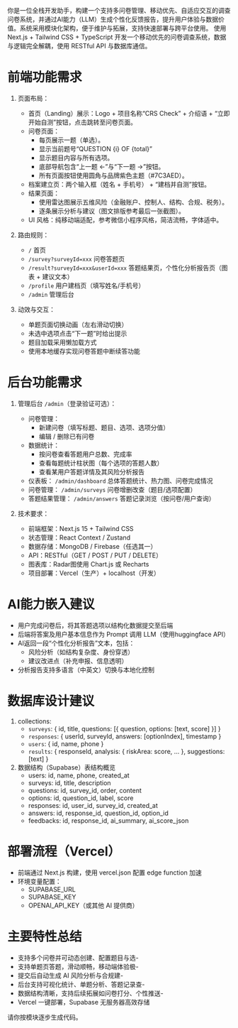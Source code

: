 你是一位全栈开发助手，构建一个支持多问卷管理、移动优先、自适应交互的调查问卷系统，并通过AI能力（LLM）生成个性化反馈报告，提升用户体验与数据价值。系统采用模块化架构，便于维护与拓展，支持快速部署与跨平台使用。
使用 Next.js + Tailwind CSS + TypeScript 开发一个移动优先的问卷调查系统，数据与逻辑完全解耦，使用 RESTful API 与数据库通信。

# 前端功能需求
1. 页面布局：
   - 首页（Landing）展示：Logo + 项目名称“CRS Check” + 介绍语 + “立即开始自测”按钮，点击跳转至问卷页面。
   - 问卷页面：
     - 每页展示一题（单选）。
     - 显示当前题号“QUESTION {i} OF {total}”
     - 显示题目内容与所有选项。
     - 底部导航包含“上一题 ←”与“下一题 →”按钮。
     - 所有页面按钮使用圆角与品牌紫色主题（#7C3AED）。
   - 档案建立页：两个输入框（姓名 + 手机号） + “建档并自测”按钮。
   - 结果页面：
     - 使用雷达图展示五维风险（金融账户、控制人、结构、合规、税务）。
     - 逐条展示分析与建议（图文排版参考最后一张截图）。
   - UI 风格：纯移动端适配，参考微信小程序风格，简洁流畅，字体适中。

2. 路由规则：
   - `/` 首页
   - `/survey?surveyId=xxx` 问卷答题页
   - `/result?surveyId=xxx&userId=xxx` 答题结果页，个性化分析报告页（图表 + 建议文本）
   - `/profile` 用户建档页（填写姓名/手机号）
   - `/admin` 管理后台

3. 动效与交互：
   - 单题页面切换动画（左右滑动切换）
   - 未选中选项点击“下一题”时给出提示
   - 题目加载采用懒加载方式
   - 使用本地缓存实现问卷答题中断续答功能

# 后台功能需求
1. 管理后台 `/admin`（登录验证可选）：
   - 问卷管理：
     - 新建问卷（填写标题、题目、选项、选项分值）
     - 编辑 / 删除已有问卷
   - 数据统计：
     - 按问卷查看答题用户总数、完成率
     - 查看每题统计柱状图（每个选项的答题人数）
     - 查看某用户答题详情及其风险分析报告
   - 仪表板：
     `/admin/dashboard` 总体答题统计、热力图、问卷完成情况
   - 问卷管理：
     `/admin/surveys` 问卷增删改查（题目/选项配置）
   - 答题结果管理：
     `/admin/answers` 答题记录浏览（按问卷/用户查询）

2. 技术要求：
   - 前端框架：Next.js 15 + Tailwind CSS
   - 状态管理：React Context / Zustand
   - 数据存储：MongoDB / Firebase（任选其一）
   - API：RESTful（GET / POST / PUT / DELETE）
   - 图表库：Radar图使用 Chart.js 或 Recharts
   - 项目部署：Vercel（生产）+ localhost（开发）



# AI能力嵌入建议
- 用户完成问卷后，将其答题选项以结构化数据提交至后端
- 后端将答案及用户基本信息作为 Prompt 调用 LLM（使用huggingface API）
- AI返回一段“个性化分析报告”文本，包括：
    - 风险分析（如结构复杂度、身份穿透）
    - 建议改进点（补充申报、信息透明）
- 分析报告支持多语言（中英文）切换与本地化控制

# 数据库设计建议
1. collections:
   - `surveys`: { id, title, questions: [{ question, options: [text, score] }] }
   - `responses`: { userId, surveyId, answers: [optionIndex], timestamp }
   - `users`: { id, name, phone }
   - `results`: { responseId, analysis: { riskArea: score, ... }, suggestions: [text] }
2. 数据结构（Supabase）表结构概览
    - users: id, name, phone, created_at
    - surveys: id, title, description
    - questions: id, survey_id, order, content
    - options: id, question_id, label, score
    - responses: id, user_id, survey_id, created_at
    - answers: id, response_id, question_id, option_id
    - feedbacks: id, response_id, ai_summary, ai_score_json

# 部署流程（Vercel）
- 前端通过 Next.js 构建，使用 vercel.json 配置 edge function 加速
- 环境变量配置：
    - SUPABASE_URL
    - SUPABASE_KEY
    - OPENAI_API_KEY（或其他 AI 提供商）

# 主要特性总结
- 支持多个问卷并可动态创建、配置题目与选- 
- 支持单题页答题，滑动顺畅，移动端体验极- 
- 提交后自动生成 AI 风险分析与合规建- 
- 后台支持可视化统计、单题分析、答题记录查- 
- 数据结构清晰，支持后续拓展如问卷打分、个性推送- 
- Vercel 一键部署，Supabase 无服务器高效存储

请你按模块逐步生成代码。